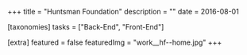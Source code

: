 +++
title = "Huntsman Foundation"
description = ""
date = 2016-08-01

[taxonomies]
tasks = ["Back-End", "Front-End"]

[extra]
featured = false
featuredImg = "work__hf--home.jpg"
+++
